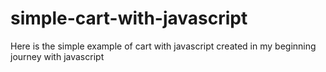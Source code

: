 # simple-cart-with-javascript
Here is the simple example of cart with javascript created in my beginning journey with javascript
